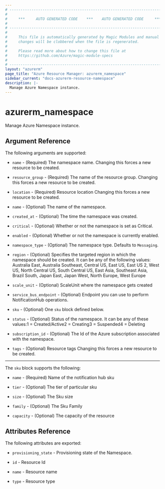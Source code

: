 ```yaml
---
# ----------------------------------------------------------------------------
#
#     ***     AUTO GENERATED CODE    ***    AUTO GENERATED CODE     ***
#
# ----------------------------------------------------------------------------
#
#     This file is automatically generated by Magic Modules and manual
#     changes will be clobbered when the file is regenerated.
#
#     Please read more about how to change this file at
#     https://github.com/Azure/magic-module-specs
#
# ----------------------------------------------------------------------------
layout: "azurerm"
page_title: "Azure Resource Manager: azurerm_namespace"
sidebar_current: "docs-azurerm-resource-namespace"
description: |-
  Manage Azure Namespace instance.
---
```


# azurerm_namespace

Manage Azure Namespace instance.


## Argument Reference

The following arguments are supported:

* `name` - (Required) The namespace name. Changing this forces a new resource to be created.

* `resource_group` - (Required) The name of the resource group. Changing this forces a new resource to be created.

* `location` - (Required) Resource location Changing this forces a new resource to be created.

* `name` - (Optional) The name of the namespace.

* `created_at` - (Optional) The time the namespace was created.

* `critical` - (Optional) Whether or not the namespace is set as Critical.

* `enabled` - (Optional) Whether or not the namespace is currently enabled.

* `namespace_type` - (Optional) The namespace type. Defaults to `Messaging`.

* `region` - (Optional) Specifies the targeted region in which the namespace should be created. It can be any of the following values: Australia East, Australia Southeast, Central US, East US, East US 2, West US, North Central US, South Central US, East Asia, Southeast Asia, Brazil South, Japan East, Japan West, North Europe, West Europe

* `scale_unit` - (Optional) ScaleUnit where the namespace gets created

* `service_bus_endpoint` - (Optional) Endpoint you can use to perform NotificationHub operations.

* `sku` - (Optional) One `sku` block defined below.

* `status` - (Optional) Status of the namespace. It can be any of these values:1 = Created/Active2 = Creating3 = Suspended4 = Deleting

* `subscription_id` - (Optional) The Id of the Azure subscription associated with the namespace.

* `tags` - (Optional) Resource tags Changing this forces a new resource to be created.

---

The `sku` block supports the following:

* `name` - (Required) Name of the notification hub sku

* `tier` - (Optional) The tier of particular sku

* `size` - (Optional) The Sku size

* `family` - (Optional) The Sku Family

* `capacity` - (Optional) The capacity of the resource

## Attributes Reference

The following attributes are exported:

* `provisioning_state` - Provisioning state of the Namespace.

* `id` - Resource Id

* `name` - Resource name

* `type` - Resource type
